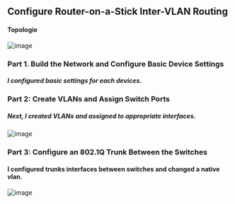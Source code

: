 ## Configure Router-on-a-Stick Inter-VLAN Routing
#### Topologie
![image](https://user-images.githubusercontent.com/99610266/192247299-86b376da-9c4a-481c-a896-04bae4a79568.png)
### Part 1. Build the Network and Configure Basic Device Settings
##### I configured basic settings for each devices.
### Part 2: Create VLANs and Assign Switch Ports
##### Next, I created VLANs and assigned to appropriate interfaces.
![image](https://user-images.githubusercontent.com/99610266/192249143-9b8bf587-e588-4ce0-8ee1-d42fd372e3e0.png)
### Part 3: Configure an 802.1Q Trunk Between the Switches
#### I configured trunks interfaces between switches and changed a native vlan. 
![image](https://user-images.githubusercontent.com/99610266/192250125-27fae392-05ee-407b-9c9a-c7ca6b6a2074.png)

